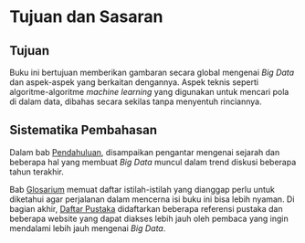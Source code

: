 # Tujuan dan Sasaran

## Tujuan

Buku ini bertujuan memberikan gambaran secara global mengenai _Big Data_
dan aspek-aspek yang berkaitan dengannya. Aspek teknis seperti
algoritme-algoritme _machine learning_ yang digunakan untuk mencari pola di
dalam data, dibahas secara sekilas tanpa menyentuh rinciannya.


## Sistematika Pembahasan

Dalam bab [Pendahuluan](01-pendahuluan/pendahuluan.md), disampaikan
pengantar mengenai sejarah dan beberapa hal yang membuat _Big Data_ muncul
dalam trend diskusi beberapa tahun terakhir.

Bab [Glosarium](glosarium.md) memuat daftar istilah-istilah yang dianggap
perlu untuk diketahui agar perjalanan dalam mencerna isi buku ini bisa
lebih nyaman. Di bagian akhir, [Daftar Pustaka](daftar-pustaka.md)
didaftarkan beberapa referensi pustaka dan beberapa website yang dapat
diakses lebih jauh oleh pembaca yang ingin mendalami lebih jauh mengenai
_Big Data_.

